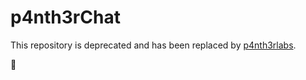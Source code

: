 # p4nth3rChat

This repository is deprecated and has been replaced by [p4nth3rlabs](https://github.com/whitep4nth3r/p4nth3rlabs).

:wave:
